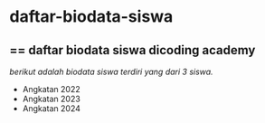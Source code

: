 # daftar-biodata-siswa
==
daftar biodata siswa dicoding academy
--
*berikut adalah biodata siswa terdiri yang dari 3 siswa.*
- Angkatan 2022
- Angkatan 2023
- Angkatan 2024
